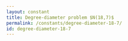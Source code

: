```yaml
---
layout: constant
title: Degree-diameter problem $N(18,7)$
permalink: /constants/degree-diameter-18-7/
id: degree-diameter-18-7
---
```

